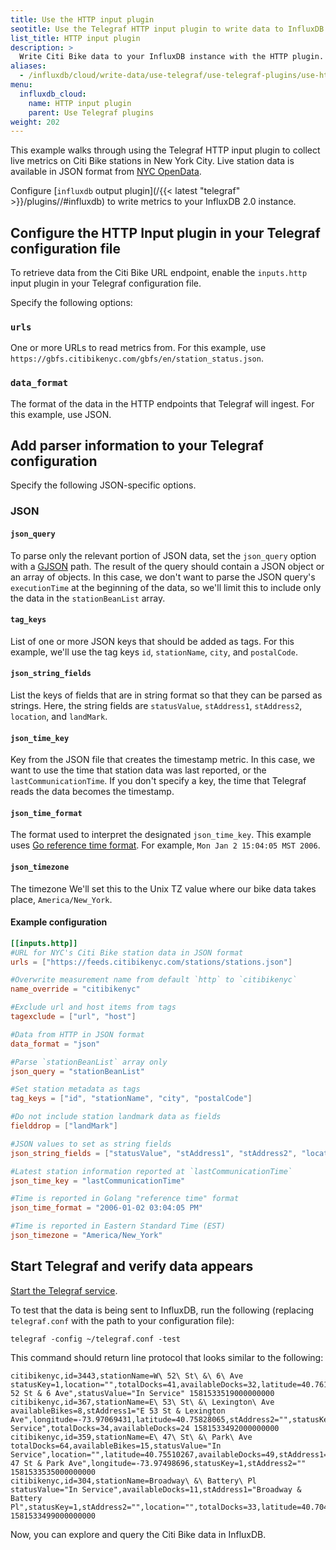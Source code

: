 ```yaml
---
title: Use the HTTP input plugin
seotitle: Use the Telegraf HTTP input plugin to write data to InfluxDB
list_title: HTTP input plugin
description: >
  Write Citi Bike data to your InfluxDB instance with the HTTP plugin.
aliases:
  - /influxdb/cloud/write-data/use-telegraf/use-telegraf-plugins/use-http-plugin/
menu:
  influxdb_cloud:
    name: HTTP input plugin
    parent: Use Telegraf plugins
weight: 202
---
```


This example walks through using the Telegraf HTTP input plugin to collect live metrics on Citi Bike stations in New York City. Live station data is available in JSON format from [NYC OpenData](https://data.cityofnewyork.us/NYC-BigApps/Citi-Bike-Live-Station-Feed-JSON-/p94q-8hxh).

Configure [`influxdb` output plugin](/{{< latest "telegraf" >}}/plugins//#influxdb) to write metrics to your InfluxDB 2.0 instance.

## Configure the HTTP Input plugin in your Telegraf configuration file

To retrieve data from the Citi Bike URL endpoint, enable the `inputs.http` input plugin in your Telegraf configuration file.

Specify the following options:

### `urls`
One or more URLs to read metrics from. For this example,  use `https://gbfs.citibikenyc.com/gbfs/en/station_status.json`.

### `data_format`
The format of the data in the HTTP endpoints that Telegraf will ingest. For this example, use JSON.


## Add parser information to your Telegraf configuration

Specify the following JSON-specific options.

### JSON

#### `json_query`
To parse only the relevant portion of JSON data, set the `json_query` option with a [GJSON](https://github.com/tidwall/gjson) path. The result of the query should contain a JSON object or an array of objects.
In this case, we don't want to parse the JSON query's `executionTime` at the beginning of the data, so we'll limit this to include only the data in the `stationBeanList` array.

#### `tag_keys`
List of one or more JSON keys that should be added as tags. For this example, we'll use the tag keys `id`, `stationName`, `city`, and `postalCode`.

#### `json_string_fields`
List the keys of fields that are in string format so that they can be parsed as strings. Here, the string fields are `statusValue`, `stAddress1`, `stAddress2`, `location`, and `landMark`.

#### `json_time_key`
Key from the JSON file that creates the timestamp metric. In this case, we want to use the time that station data was last reported, or the `lastCommunicationTime`. If you don't specify a key, the time that Telegraf reads the data becomes the timestamp.

#### `json_time_format`
The format used to interpret the designated `json_time_key`. This example uses [Go reference time format](https://golang.org/pkg/time/#Time.Format). For example, `Mon Jan 2 15:04:05 MST 2006`.

#### `json_timezone`
The timezone We'll set this to the Unix TZ value where our bike data takes place, `America/New_York`.


#### Example configuration

  ```toml
  [[inputs.http]]
  #URL for NYC's Citi Bike station data in JSON format
  urls = ["https://feeds.citibikenyc.com/stations/stations.json"]

  #Overwrite measurement name from default `http` to `citibikenyc`
  name_override = "citibikenyc"

  #Exclude url and host items from tags
  tagexclude = ["url", "host"]

  #Data from HTTP in JSON format
  data_format = "json"

  #Parse `stationBeanList` array only
  json_query = "stationBeanList"

  #Set station metadata as tags
  tag_keys = ["id", "stationName", "city", "postalCode"]

  #Do not include station landmark data as fields
  fielddrop = ["landMark"]

  #JSON values to set as string fields
  json_string_fields = ["statusValue", "stAddress1", "stAddress2", "location", "landMark"]

  #Latest station information reported at `lastCommunicationTime`
  json_time_key = "lastCommunicationTime"

  #Time is reported in Golang "reference time" format
  json_time_format = "2006-01-02 03:04:05 PM"

  #Time is reported in Eastern Standard Time (EST)
  json_timezone = "America/New_York"
  ```



## Start Telegraf and verify data appears

[Start the Telegraf service](/telegraf/v1.14/introduction/getting-started/).

To test that the data is being sent to InfluxDB, run the following (replacing `telegraf.conf` with the path to your configuration file):

```
telegraf -config ~/telegraf.conf -test
```

This command should return line protocol that looks similar to the following:


```
citibikenyc,id=3443,stationName=W\ 52\ St\ &\ 6\ Ave statusKey=1,location="",totalDocks=41,availableDocks=32,latitude=40.76132983124814,longitude=-73.97982001304626,availableBikes=8,stAddress2="",stAddress1="W 52 St & 6 Ave",statusValue="In Service" 1581533519000000000
citibikenyc,id=367,stationName=E\ 53\ St\ &\ Lexington\ Ave availableBikes=8,stAddress1="E 53 St & Lexington Ave",longitude=-73.97069431,latitude=40.75828065,stAddress2="",statusKey=1,location="",statusValue="In Service",totalDocks=34,availableDocks=24 1581533492000000000
citibikenyc,id=359,stationName=E\ 47\ St\ &\ Park\ Ave totalDocks=64,availableBikes=15,statusValue="In Service",location="",latitude=40.75510267,availableDocks=49,stAddress1="E 47 St & Park Ave",longitude=-73.97498696,statusKey=1,stAddress2="" 1581533535000000000
citibikenyc,id=304,stationName=Broadway\ &\ Battery\ Pl statusValue="In Service",availableDocks=11,stAddress1="Broadway & Battery Pl",statusKey=1,stAddress2="",location="",totalDocks=33,latitude=40.70463334,longitude=-74.01361706,availableBikes=22 1581533499000000000
```

Now, you can explore and query the Citi Bike data in InfluxDB.
